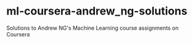 # ml-coursera-andrew_ng-solutions
Solutions to Andrew NG's Machine Learning course assignments on Coursera
